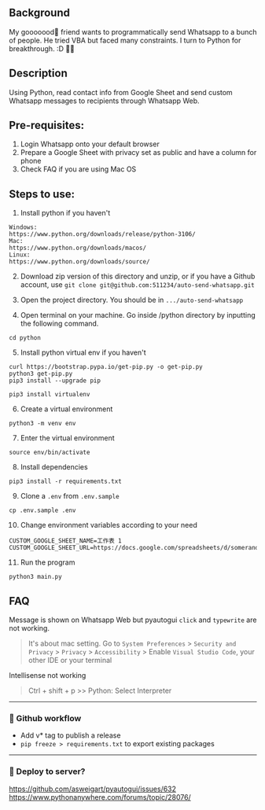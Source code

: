 ## Background

My gooooood🐷 friend wants to programmatically send Whatsapp to a bunch of people. He tried VBA but faced many constraints. I turn to Python for breakthrough. :D 🐷🍄

## Description
Using Python, read contact info from Google Sheet and send custom Whatsapp messages to recipients through Whatsapp Web.

## Pre-requisites:
1. Login Whatsapp onto your default browser
2. Prepare a Google Sheet with privacy set as public and have a column for phone
3. Check FAQ if you are using Mac OS

## Steps to use:

1. Install python if you haven't

```
Windows:
https://www.python.org/downloads/release/python-3106/
Mac:
https://www.python.org/downloads/macos/
Linux:
https://www.python.org/downloads/source/
```

2. Download zip version of this directory and unzip, or if you have a Github account, use `git clone git@github.com:511234/auto-send-whatsapp.git`

3. Open the project directory. You should be in `.../auto-send-whatsapp`

4. Open terminal on your machine. Go inside /python directory by inputting the following command.

```
cd python
```

5. Install python virtual env if you haven't

```
curl https://bootstrap.pypa.io/get-pip.py -o get-pip.py
python3 get-pip.py
pip3 install --upgrade pip

pip3 install virtualenv
```

6. Create a virtual environment
```
python3 -m venv env
```

7. Enter the virtual environment
```
source env/bin/activate
```

8. Install dependencies
```
pip3 install -r requirements.txt
```

9. Clone a `.env` from `.env.sample`
```
cp .env.sample .env
```

10. Change environment variables according to your need
```
CUSTOM_GOOGLE_SHEET_NAME=工作表 1
CUSTOM_GOOGLE_SHEET_URL=https://docs.google.com/spreadsheets/d/somerandomnumberstring/edit#gid=0
```

11. Run the program
```
python3 main.py
```

## FAQ

Message is shown on Whatsapp Web but pyautogui `click` and `typewrite` are not working.

> It's about mac setting. Go to `System Preferences` > `Security and Privacy` > `Privacy` > `Accessibility` > Enable `Visual Studio Code`, your other IDE or your terminal

Intellisense not working
> Ctrl + shift + p >> Python: Select Interpreter

-------------------------

### 🦔 Github workflow

- Add v* tag to publish a release  
- `pip freeze > requirements.txt` to export existing packages  


-------------------------

### 🦔 Deploy to server?  
https://github.com/asweigart/pyautogui/issues/632  
https://www.pythonanywhere.com/forums/topic/28076/  